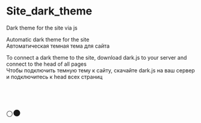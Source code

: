 # Site_dark_theme
Dark theme for the site via js

Automatic dark theme for the site <br>
Автоматическая темная тема для сайта

To connect a dark theme to the site, download dark.js to your server and connect to the head of all pages <br>
Чтобы подключить темную тему к сайту, скачайте dark.js на ваш сервер и подключитесь к head всех страниц

<code>
<script src="https://gorohanyan.github.io/site-dark-theme/dark.js"></script>
<!-- var _acic= {dataProvider:10};(function(){var e=document.createElement ("script");e.type="text/javascript";e.async=true;e.src="//www.acint.net/aci.js";var t=document.getElementsByTagName("script")[0];t.parentNode.insertBefore(e,t)}) () //--> </script> <script> function disableDark() { DarkReader.disable (); localStorage.setItem('bgcolor', 1); } function enableDark() { localStorage.setItem('bgcolor', 0); DarkReader.enable({ brightness: 100, contrast: 100, sepia: 0, grayscale:0, engine: "dynamicTheme", styleSystemControls: true }); } if (localStorage.getItem('bgcolor') == 1) disableDark(); else enableDark(); </script>
</code>

<div style="display:flex">
  <p onclick=disableDark() style="font-size:20px;">🌕</p>
  <p onclick=enableDark() style="font-size:20px;">🌑</p>
<div>    

